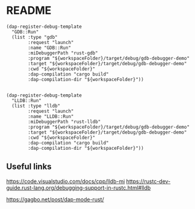 # README #

```elisp
(dap-register-debug-template
  "GDB::Run"
  (list :type "gdb"
        :request "launch"
        :name "GDB::Run"
        :miDebuggerPath "rust-gdb"
        :program "${workspaceFolder}/target/debug/gdb-debugger-demo"
        :target "${workspaceFolder}/target/debug/gdb-debugger-demo"
        :cwd "${workspaceFolder}"
        :dap-compilation "cargo build"
        :dap-compilation-dir "${workspaceFolder}"))


(dap-register-debug-template
  "LLDB::Run"
  (list :type "lldb"
        :request "launch"
        :name "LLDB::Run"
        :miDebuggerPath "rust-lldb"
        :program "${workspaceFolder}/target/debug/gdb-debugger-demo"
        :target "${workspaceFolder}/target/debug/gdb-debugger-demo"
        :cwd "${workspaceFolder}"
        :dap-compilation "cargo build"
        :dap-compilation-dir "${workspaceFolder}"))

```

## Useful links ##

https://code.visualstudio.com/docs/cpp/lldb-mi
https://rustc-dev-guide.rust-lang.org/debugging-support-in-rustc.html#lldb

https://gagbo.net/post/dap-mode-rust/
